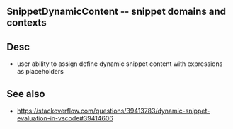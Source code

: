 
<!---
### <beg-file_info>
### document_metadata:
###   - caption: "__blank__"
###     desc: |
###         * AUTO-GENERATED-FILE ;; any direct edits will be lost
###     seeinstead: |
###         *  href="smartpath://mytrybits/t/trytexteditor/txt/blogtef.yaml.txt" find="uuid01rrmy004"
### <end-file_info>
--->

## SnippetDynamicContent    --  snippet domains and contexts

## Desc
* user ability to assign define dynamic snippet content with expressions as placeholders


## See also
* https://stackoverflow.com/questions/39413783/dynamic-snippet-evaluation-in-vscode#39414606


